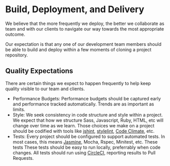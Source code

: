 # Build, Deployment, and Delivery

We believe that the more frequently we deploy, the better we collaborate as
team and with our clients to navigate our way towards the most appropriate
outcome.

Our expectation is that any one of our development team members should be able to build 
and deploy within a few moments of cloning a project repository.

## Quality Expectations

There are certain things we expect to happen frequently to help keep quality
visible to our team and clients.

  - Performance Budgets: Performance budgets should be captured early and
    performance tracked automatically. Trends are as important as limits.
  - Style: We seek consistency in code structure and style within a project. 
    We expect that how we structure Sass, Javascript, Ruby, HTML, etc will
    change over time as we learn. Those choices we make on a project should be
    codified with tools like [jshint], [stylelint], [Code Climate], etc.
  - Tests: Every project should be configured to support automated tests. In
    most cases, this means [Jasmine], Mocha, Rspec, Minitest, etc. These tests
    These tests should be easy to run locally, preferrably when code changes. All tests
    should run using [CircleCI], reporting results to Pull Requests.

[jshint]: https://github.com/jshint/jshint
[stylelint]: https://github.com/stylelint/stylelint
[Code Climate]: https://codeclimate.com
[CircleCI]: https://circleci.com/
[Jasmine]: https://jasmine.github.io/
[Mocha]: https://mochajs.org/ 
[Rspec]: http://rspec.info/
[Minitest]: https://github.com/seattlerb/minitest
